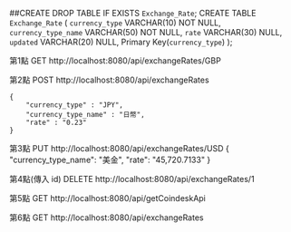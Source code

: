 
##CREATE 
DROP TABLE IF EXISTS `Exchange_Rate`;
CREATE TABLE `Exchange_Rate` (
    `currency_type` VARCHAR(10) NOT NULL,
    `currency_type_name` VARCHAR(50) NOT NULL,
    `rate` VARCHAR(30) NULL,
    `updated` VARCHAR(20) NULL,
    Primary Key(`currency_type`)
);



第1點
GET http://localhost:8080/api/exchangeRates/GBP


第2點
POST http://localhost:8080/api/exchangeRates
	
	{
		"currency_type" : "JPY",
		"currency_type_name" : "日幣",
		"rate" : "0.23"
	}

第3點
PUT http://localhost:8080/api/exchangeRates/USD
  {
        "currency_type_name": "美金",
        "rate": "45,720.7133"
    }
	
	
第4點(傳入 id)
DELETE http://localhost:8080/api/exchangeRates/1


第5點
GET http://localhost:8080/api/getCoindeskApi


第6點
GET http://localhost:8080/api/exchangeRates
